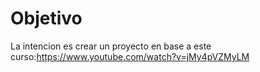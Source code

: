 # Objetivo

La intencion es crear un proyecto en base a este curso:https://www.youtube.com/watch?v=jMy4pVZMyLM
